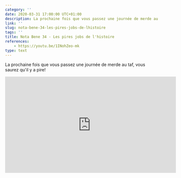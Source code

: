 ```yaml
---
category: ''
date: 2020-03-31 17:00:00 UTC+01:00
description: La prochaine fois que vous passez une journée de merde au taf, vous saurez qu'il y a pire!
link: ''
slug: nota-bene-34-les-pires-jobs-de-lhistoire
tags: ''
title: Nota Bene 34 - Les pires jobs de l'histoire
references:
    - https://youtu.be/1INohZeo-mk
type: text
---
```


La prochaine fois que vous passez une journée de merde au taf, vous saurez qu'il y a pire!

<iframe width="560" height="315" src="https://www.youtube-nocookie.com/embed/1INohZeo-mk" frameborder="0" allow="accelerometer; autoplay; encrypted-media; gyroscope; picture-in-picture" allowfullscreen></iframe>
